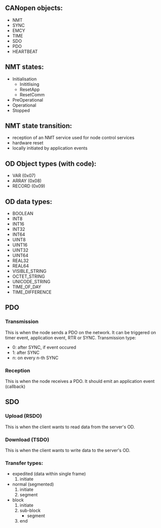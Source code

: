 ## CANopen objects:
- NMT
- SYNC
- EMCY
- TIME
- SDO
- PDO
- HEARTBEAT

## NMT states:
- Initialisation
    - Inititlising
    - ResetApp
    - ResetComm
- PreOperational
- Operational
- Stopped

## NMT state transition:
- reception of an NMT service used for node control services
- hardware reset
- locally initiated by application events

## OD Object types (with code):
- VAR (0x07)
- ARRAY (0x08)
- RECORD (0x09)

## OD data types:
- BOOLEAN
- INT8
- INT16
- INT32
- INT64
- UINT8
- UINT16
- UINT32
- UINT64
- REAL32
- REAL64
- VISIBLE_STRING
- OCTET_STRING
- UNICODE_STRING
- TIME_OF_DAY
- TIME_DIFFERENCE

## PDO
### Transmission
This is when the node sends a PDO on the network.
It can be triggered on timer event, application event, RTR or SYNC.
Transmission type: 
- 0: after SYNC, if event occured
- 1: after SYNC
- n: on every n-th SYNC

### Reception
This is when the node receives a PDO.
It should emit an application event (callback)

## SDO
### Upload (RSDO)
This is when the client wants to read data from the server's OD.

### Download (TSDO)
This is when the client wants to write data to the server's OD.

### Transfer types:
- expedited (data within single frame)
    1. initiate
- normal (segmented)
    1. initiate
    2. segment
- block
    1. initiate
    2. sub-block
        - segment
    3. end
